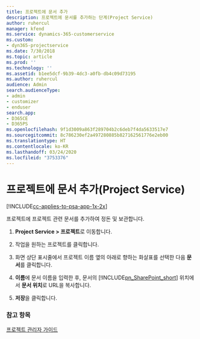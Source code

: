 ```yaml
---
title: 프로젝트에 문서 추가
description: 프로젝트에 문서를 추가하는 단계(Project Service)
author: ruhercul
manager: kfend
ms.service: dynamics-365-customerservice
ms.custom:
- dyn365-projectservice
ms.date: 7/30/2018
ms.topic: article
ms.prod: ''
ms.technology: ''
ms.assetid: b1ee5dcf-9b39-4dc3-a0fb-db4c09d73195
ms.author: ruhercul
audience: Admin
search.audienceType:
- admin
- customizer
- enduser
search.app:
- D365CE
- D365PS
ms.openlocfilehash: 9f1d3009a863f289704b2c6deb7f4da5633517e7
ms.sourcegitcommit: 8c786230ef2a497280885b827162561776e2eb00
ms.translationtype: HT
ms.contentlocale: ko-KR
ms.lasthandoff: 03/24/2020
ms.locfileid: "3753376"
---
```

# <a name="add-documents-to-a-project-project-service"></a>프로젝트에 문서 추가(Project Service)

[!INCLUDE[cc-applies-to-psa-app-1x-2x](../includes/cc-applies-to-psa-app-1x-2x.md)]

프로젝트에 프로젝트 관련 문서를 추가하여 정돈 및 보관합니다.  
  
1. **Project Service > 프로젝트**로 이동합니다.  
  
2. 작업을 원하는 프로젝트를 클릭합니다.  
  
3. 화면 상단 표시줄에서 프로젝트 이름 옆의 아래로 향하는 화살표를 선택한 다음 **문서**를 클릭합니다.  
  
4. **이름**에 문서 이름을 입력한 후, 문서의 [!INCLUDE[pn_SharePoint_short](../includes/pn-sharepoint-short.md)] 위치에서 **문서 위치**로 URL을 복사합니다.  
  
5. **저장**을 클릭합니다.  
  
### <a name="see-also"></a>참고 항목  
 [프로젝트 관리자 가이드](../project-service/project-manager-guide.md)
